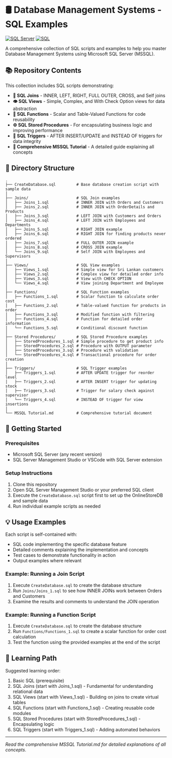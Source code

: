 # 🛢️ Database Management Systems - SQL Examples

[![SQL Server](https://img.shields.io/badge/SQL%20Server-CC2927?style=for-the-badge&logo=microsoft-sql-server&logoColor=white)](https://www.microsoft.com/en-us/sql-server)
[![SQL](https://img.shields.io/badge/SQL-4479A1?style=for-the-badge&logo=sql&logoColor=white)](https://en.wikipedia.org/wiki/SQL)

A comprehensive collection of SQL scripts and examples to help you master Database Management Systems using Microsoft SQL Server (MSSQL).

## 📚 Repository Contents

This collection includes SQL scripts demonstrating:

- **🔄 SQL Joins** - INNER, LEFT, RIGHT, FULL OUTER, CROSS, and Self joins
- **👁️ SQL Views** - Simple, Complex, and With Check Option views for data abstraction
- **🧮 SQL Functions** - Scalar and Table-Valued Functions for code reusability
- **⚙️ SQL Stored Procedures** - For encapsulating business logic and improving performance
- **🔔 SQL Triggers** - AFTER INSERT/UPDATE and INSTEAD OF triggers for data integrity
- **📖 Comprehensive MSSQL Tutorial** - A detailed guide explaining all concepts

## 📂 Directory Structure

```
.
├── CreateDatabase.sql         # Base database creation script with sample data
│
├── Joins/                     # SQL Join examples
│   ├── Joins_1.sql            # INNER JOIN with Orders and Customers
│   ├── Joins_2.sql            # INNER JOIN with OrderDetails and Products
│   ├── Joins_3.sql            # LEFT JOIN with Customers and Orders
│   ├── Joins_4.sql            # LEFT JOIN with Employees and Departments
│   ├── Joins_5.sql            # RIGHT JOIN example
│   ├── Joins_6.sql            # RIGHT JOIN for finding products never ordered
│   ├── Joins_7.sql            # FULL OUTER JOIN example
│   ├── Joins_8.sql            # CROSS JOIN example
│   └── Joins_9.sql            # Self JOIN with Employees and Supervisors
│
├── Views/                     # SQL View examples
│   ├── Views_1.sql            # Simple view for Sri Lankan customers
│   ├── Views_2.sql            # Complex view for detailed order info
│   ├── Views_3.sql            # View with CHECK OPTION
│   └── Views_4.sql            # View joining Department and Employee
│
├── Functions/                 # SQL Function examples
│   ├── Functions_1.sql        # Scalar function to calculate order cost
│   ├── Functions_2.sql        # Table-valued function for products in order
│   ├── Functions_3.sql        # Modified function with filtering
│   ├── Functions_4.sql        # Function for detailed order information
│   └── Functions_5.sql        # Conditional discount function
│
├── Stored Procedures/         # SQL Stored Procedure examples
│   ├── StoredProcedures_1.sql # Simple procedure to get product info
│   ├── StoredProcedures_2.sql # Procedure with OUTPUT parameter
│   ├── StoredProcedures_3.sql # Procedure with validation
│   └── StoredProcedures_4.sql # Transactional procedure for order creation
│
├── Triggers/                  # SQL Trigger examples
│   ├── Triggers_1.sql         # AFTER UPDATE trigger for reorder level
│   ├── Triggers_2.sql         # AFTER INSERT trigger for updating stock
│   ├── Triggers_3.sql         # Trigger for salary check against supervisor
│   └── Triggers_4.sql         # INSTEAD OF trigger for view insertions
│
└── MSSQL Tutorial.md          # Comprehensive tutorial document
```

## 🚀 Getting Started

### Prerequisites

- Microsoft SQL Server (any recent version)
- SQL Server Management Studio or VSCode with SQL Server extension

### Setup Instructions

1. Clone this repository
2. Open SQL Server Management Studio or your preferred SQL client
3. Execute the `CreateDatabase.sql` script first to set up the OnlineStoreDB and sample data
4. Run individual example scripts as needed

## 💡 Usage Examples

Each script is self-contained with:
- SQL code implementing the specific database feature
- Detailed comments explaining the implementation and concepts
- Test cases to demonstrate functionality in action
- Output examples where relevant

### Example: Running a Join Script

1. Execute `CreateDatabase.sql` to create the database structure
2. Run `Joins/Joins_1.sql` to see how INNER JOINs work between Orders and Customers
3. Examine the results and comments to understand the JOIN operation

### Example: Running a Function Script

1. Execute `CreateDatabase.sql` to create the database structure
2. Run `Functions/Functions_1.sql` to create a scalar function for order cost calculation
3. Test the function using the provided examples at the end of the script

## 🧠 Learning Path

Suggested learning order:

1. Basic SQL (prerequisite)
2. SQL Joins (start with Joins_1.sql) - Fundamental for understanding relational data
3. SQL Views (start with Views_1.sql) - Building on joins to create virtual tables
4. SQL Functions (start with Functions_1.sql) - Creating reusable code modules
5. SQL Stored Procedures (start with StoredProcedures_1.sql) - Encapsulating logic
6. SQL Triggers (start with Triggers_1.sql) - Adding automated behaviors

---

*Read the comprehensive MSSQL Tutorial.md for detailed explanations of all concepts.*